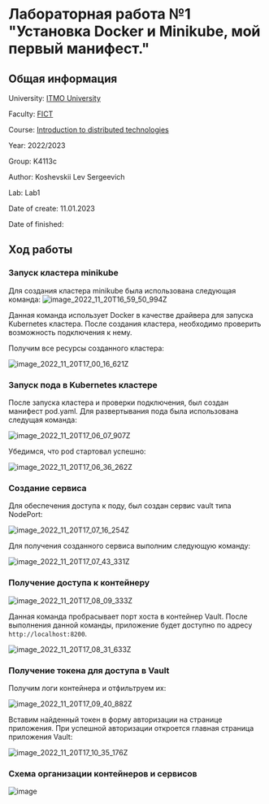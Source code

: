 # Лабораторная работа №1 "Установка Docker и Minikube, мой первый манифест."

## Общая информация

University: [ITMO University](https://itmo.ru/ru/)

Faculty: [FICT](https://fict.itmo.ru)

Course: [Introduction to distributed technologies](https://github.com/itmo-ict-faculty/introduction-to-distributed-technologies)

Year: 2022/2023

Group: K4113c

Author: Koshevskii Lev Sergeevich

Lab: Lab1

Date of create: 11.01.2023

Date of finished: 

## Ход работы

### Запуск кластера minikube

Для создания кластера minikube была использована следующая команда:
![image_2022_11_20T16_59_50_994Z](https://user-images.githubusercontent.com/46699832/211772331-316c820c-7ea2-41e5-921a-c5d4c8414e65.png)

Данная команда использует Docker в качестве драйвера для запуска Kubernetes кластера. После создания кластера, необходимо проверить возможность подключения к нему.

Получим все ресурсы созданного кластера:

![image_2022_11_20T17_00_16_621Z](https://user-images.githubusercontent.com/46699832/211772369-9e1dfa9a-aee2-40bc-8603-a3fa465f9d87.png)

### Запуск пода в Kubernetes кластере

После запуска кластера и проверки подключения, был создан манифест pod.yaml. Для развертывания пода была использована следущая команда:

![image_2022_11_20T17_06_07_907Z](https://user-images.githubusercontent.com/46699832/211772582-201f8561-092e-4584-9765-0f692632cafd.png)

Убедимся, что pod стартовал успешно:

![image_2022_11_20T17_06_36_262Z](https://user-images.githubusercontent.com/46699832/211772731-56addddc-dd95-47a8-8464-b633d1f1a9ce.png)

### Создание сервиса

Для обеспечения доступа к поду, был создан сервис vault типа NodePort:

![image_2022_11_20T17_07_16_254Z](https://user-images.githubusercontent.com/46699832/211773668-795fb628-3b9e-44b9-b215-af855e39fc43.png)

Для получения созданного сервиса выполним следующую команду:

![image_2022_11_20T17_07_43_331Z](https://user-images.githubusercontent.com/46699832/211773769-600738dc-cf01-4af3-ad3c-8270e65b2362.png)

### Получение доступа к контейнеру

![image_2022_11_20T17_08_09_333Z](https://user-images.githubusercontent.com/46699832/211773936-75f241e2-1ab5-44ec-bb17-3bf2bbf02876.png)

Данная команда пробрасывает порт хоста в контейнер Vault. После выполнения данной команды, приложение будет доступно по адресу `http://localhost:8200`.

![image_2022_11_20T17_08_31_633Z](https://user-images.githubusercontent.com/46699832/211774122-011003b7-6888-4676-94bc-43b9c12065d3.png)

###  Получение токена для доступа в Vault

Получим логи контейнера и отфильтруем их:

![image_2022_11_20T17_09_40_882Z](https://user-images.githubusercontent.com/46699832/211774240-314ba6cd-aea2-43cc-b4da-474e342072a9.png)

Вставим найденный токен в форму авторизации на странице приложения. При успешной авторизации откроется главная страница приложения Vault: 

![image_2022_11_20T17_10_35_176Z](https://user-images.githubusercontent.com/46699832/211774464-0da57f69-ad00-437b-8e73-dc746a2b03e3.png)

### Схема организации контейнеров и сервисов
![image](https://user-images.githubusercontent.com/46699832/211806396-ed15df51-65ec-40ab-9510-62eaa5705fe3.png)

